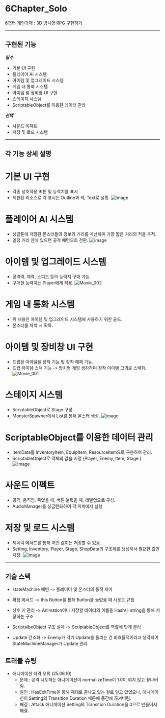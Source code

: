 # 6Chapter_Solo
6챕터 개인과제 : 3D 방치형 RPG 구현하기

---
## 구현된 기능

***필수***
- 기본 UI 구현
- 플레이어 AI 시스템
- 아이템 및 업그레이드 시스템
- 게임 내 통화 시스템
- 아이템 및 장비창 UI 구현
- 스테이지 시스템
- ScriptableObject를 이용한 데이터 관리

***선택***
- 사운드 이펙트
- 저장 및 로드 시스템

---
## 각 기능 상세 설명

# 기본 UI 구현
- 각종 상호작용 버튼 및 능력치를 표시
- 제한된 리소스로 각 표시는 Outline과 색, Text로 설명.
![image](https://github.com/user-attachments/assets/445edadf-8029-45e7-a444-3dd90a04bfcc)


# 플레이어 AI 시스템
- 싱글톤에 저장된 몬스터들의 정보와 거리를 계산하여 가장 짧은 거리의 적을 추적.
- 일정 거리 안에 있으면 공격 패턴으로 전환.
![image](https://github.com/user-attachments/assets/47097b6d-a393-484e-a87a-619142b9c29e)



# 아이템 및 업그레이드 시스템
- 공격력, 체력, 스피드 등의 능력치 구매 가능.
- 구매한 능력치는 Player에게 적용.
![Movie_002](https://github.com/user-attachments/assets/f8d51cad-55ac-4225-8daf-798d19954846)


# 게임 내 통화 시스템
- 위 내용인 아이템 및 업그레이드 시스템에 사용하기 위한 골드.
- 몬스터를 처치 시 획득.


# 아이템 및 장비창 UI 구현
- 드랍된 아이템을 장착 기능 및 장착 해제 기능.
- 드랍 아이템 스택 기능 -> 방치형 게임 생각하며 장착 아이템 고의로 스택화.
![Movie_001](https://github.com/user-attachments/assets/7aa42c0d-a986-4690-94d5-52ebd7fdf5d4)


# 스테이지 시스템
- ScriptableObject로 Stage 구성.
- MonsterSpawner에서 List<Stage>를 통해 몬스터 생성.
![image](https://github.com/user-attachments/assets/364ac56e-cb91-47fe-8564-11277a2b4992)


# ScriptableObject를 이용한 데이터 관리
- ItemData를 InventoryItem, EquipItem, ResourceItem으로 구분하여 관리.
- ScriptableObject로 객체의 값을 지정 {Player, Enemy, Item, Stage }
![image](https://github.com/user-attachments/assets/0cccbfba-3dae-4b05-90ad-17a810b0009a)


# 사운드 이펙트
- 공격, 움직임, 죽었을 때, 버튼 눌렸을 때, 레벨업으로 구성.
- AudioManager를 싱글턴화하여 각 위치에서 실행

# 저장 및 로드 시스템
- 제네릭 메서드를 통해 어떤 값이든 저장할 수 있음.
- Setting, Inventory, Player, Stage, ShopData의 구조체를 생성해서 필요한 값만 저장.
![image](https://github.com/user-attachments/assets/abc22158-3775-4bbf-8a1a-210d8ec59713)


---
## 기술 스택

- stateMachine 패턴
    -> 플레이어 및 몬스터의 동작 제어
  
- 확장 메서드
    -> this Button을 통해 Button을 눌렀을 때 사운드 규정.
  
- 상수 키 관리
    -> Animation이나 저장할 데이터의 이름을 Hash나 string을 통해 저장하는 구조
  
- ScriptalbeObject 구조 설계
    -> ScriptableObject를 역할에 맞게 분리
  
- Update 간소화
    -> Enemy가 각기 Update를 돌리는 건 비효율적이라고 생각되어 StateMachineManager가 Update 관리  

## 트러블 슈팅
- 애니메이션 타격 오류 (25.06.10)
  - 문제 : 공격 시도하는 애니메이션이 normalizeTime이 1.0이 되지 않고 끝나버림.
  - 원인 : HasExitTime을 통해 제대로 끝나고 있는 걸로 알고 있었으나, 애니메이션이 Setting의 Transition Duration 때문에 중간에 끊겨버림.
  - 해결 : Attack 애니메이션 Setting의 Transition Duration을 0으로 만들어서 해결. 
